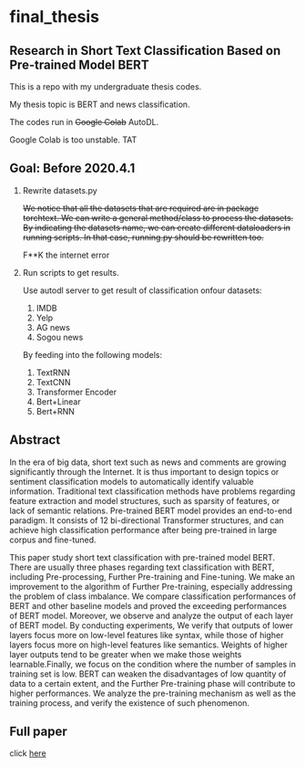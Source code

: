 # final_thesis
## Research in Short Text Classification Based on Pre-trained Model BERT
This is a repo with my undergraduate thesis codes.

My thesis topic is BERT and news classification.

The codes run in ~~Google Colab~~ AutoDL.

Google Colab is too unstable. TAT

## Goal: Before 2020.4.1
1. Rewrite datasets.py

    ~~We notice that all the datasets that are required are in package torchtext. 
   We can write a general method/class to process the datasets.
   By indicating the datasets name, we can create different dataloaders
   in running scripts. In that case, running.py should be 
   rewritten too.~~
   
   F**K the internet error
   
2. Run scripts to get results.

    Use autodl server to get result of classification onfour datasets:
    1. IMDB
    2. Yelp
    3. AG news
    4. Sogou news
    
    By feeding into the following models:
    1. TextRNN
    2. TextCNN
    3. Transformer Encoder
    4. Bert+Linear
    5. Bert+RNN

## Abstract

In the era of big data, short text such as news and comments are growing significantly through the Internet. It is thus important to design topics or sentiment classification models to automatically identify valuable information. Traditional text classification methods have problems regarding feature extraction and model structures, such as sparsity of features, or lack of semantic relations. Pre-trained BERT model provides an end-to-end paradigm. It consists of 12 bi-directional Transformer structures, and can achieve high classification performance after being pre-trained in large corpus and fine-tuned.
    
This paper study short text classification with pre-trained model BERT. There are usually three phases regarding text classification with BERT, including Pre-processing, Further Pre-training and Fine-tuning. We make an improvement to the algorithm of Further Pre-training, especially addressing the problem of class imbalance. We compare classification performances of BERT and other baseline models and proved the exceeding performances of BERT model. Moreover, we observe and analyze the output of each layer of BERT model. By conducting experiments, We verify that outputs of lower layers focus more on low-level features like syntax, while those of higher layers focus more on high-level features like semantics. Weights of higher layer outputs tend to be greater when we make those weights learnable.Finally, we focus on the condition where the number of samples in training set is low. BERT can weaken the disadvantages of low quantity of data to a certain extent, and the Further Pre-training phase will contribute to higher performances. We analyze the pre-training mechanism as well as the training process, and verify the existence of such phenomenon.

## Full paper

click [here](THESIS_FINAL.pdf) 

